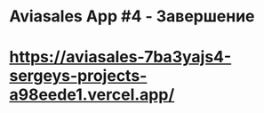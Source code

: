 # Aviasales App #4 - Завершение
# https://aviasales-7ba3yajs4-sergeys-projects-a98eede1.vercel.app/
